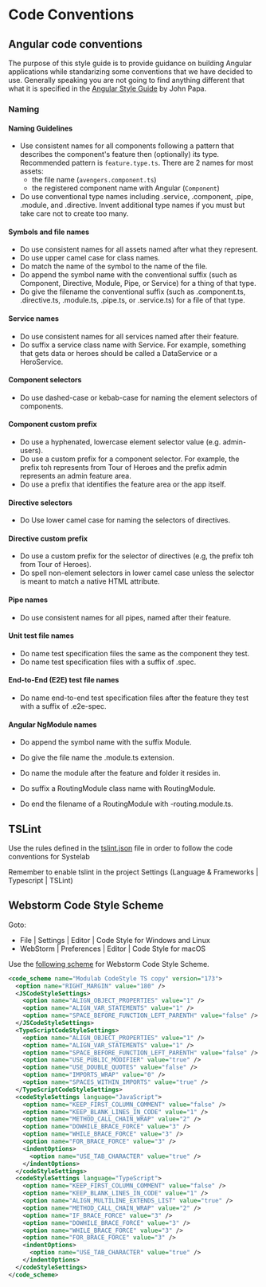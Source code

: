 # Code Conventions

## Angular code conventions

The purpose of this style guide is to provide guidance on building Angular applications while standarizing some conventions that we have decided to use. Generally speaking you are not going to find anything different that what it is specified in the [Angular Style Guide](https://angular.io/guide/styleguide) by John Papa.

### Naming

#### Naming Guidelines

  - Use consistent names for all components following a pattern that describes the component's feature then (optionally) its type. Recommended pattern is `feature.type.ts`. There are 2 names for most assets:
    * the file name (`avengers.component.ts`)
    * the registered component name with Angular (`Component`)
  - Do use conventional type names including .service, .component, .pipe, .module, and .directive. Invent additional type names if you must but take care not to create too many.
  
#### Symbols and file names
  - Do use consistent names for all assets named after what they represent.
  - Do use upper camel case for class names.
  - Do match the name of the symbol to the name of the file.
  - Do append the symbol name with the conventional suffix (such as Component, Directive, Module, Pipe, or Service) for a thing of that type.
  - Do give the filename the conventional suffix (such as .component.ts, .directive.ts, .module.ts, .pipe.ts, or .service.ts) for a file of that type.

#### Service names
  - Do use consistent names for all services named after their feature.
  - Do suffix a service class name with Service. For example, something that gets data or heroes should be called a DataService or a HeroService.

#### Component selectors
  - Do use dashed-case or kebab-case for naming the element selectors of components.

#### Component custom prefix
  - Do use a hyphenated, lowercase element selector value (e.g. admin-users).
  - Do use a custom prefix for a component selector. For example, the prefix toh represents from Tour of Heroes and the prefix admin represents an admin feature area.
  - Do use a prefix that identifies the feature area or the app itself.

#### Directive selectors
  - Do Use lower camel case for naming the selectors of directives.

#### Directive custom prefix
  - Do use a custom prefix for the selector of directives (e.g, the prefix toh from Tour of Heroes).
  - Do spell non-element selectors in lower camel case unless the selector is meant to match a native HTML attribute.

#### Pipe names
  - Do use consistent names for all pipes, named after their feature.

#### Unit test file names
  - Do name test specification files the same as the component they test.
  - Do name test specification files with a suffix of .spec.
  
#### End-to-End (E2E) test file names
  - Do name end-to-end test specification files after the feature they test with a suffix of .e2e-spec.

#### Angular NgModule names
  - Do append the symbol name with the suffix Module.
  - Do give the file name the .module.ts extension.
  - Do name the module after the feature and folder it resides in.

  - Do suffix a RoutingModule class name with RoutingModule.
  - Do end the filename of a RoutingModule with -routing.module.ts.
  

## TSLint

Use the rules defined in the [tslint.json](tslint.json) file in order to follow the code conventions for Systelab

Remember to enable tslint in the project Settings (Language & Frameworks | Typescript | TSLint)

## Webstorm Code Style Scheme

Goto:

- File | Settings | Editor | Code Style for Windows and Linux
- WebStorm | Preferences | Editor | Code Style for macOS

Use the [following scheme](webstorm_ts_code_style.xml) for Webstorm Code Style Scheme.

```xml
<code_scheme name="Modulab CodeStyle TS copy" version="173">
  <option name="RIGHT_MARGIN" value="180" />
  <JSCodeStyleSettings>
    <option name="ALIGN_OBJECT_PROPERTIES" value="1" />
    <option name="ALIGN_VAR_STATEMENTS" value="1" />
    <option name="SPACE_BEFORE_FUNCTION_LEFT_PARENTH" value="false" />
  </JSCodeStyleSettings>
  <TypeScriptCodeStyleSettings>
    <option name="ALIGN_OBJECT_PROPERTIES" value="1" />
    <option name="ALIGN_VAR_STATEMENTS" value="1" />
    <option name="SPACE_BEFORE_FUNCTION_LEFT_PARENTH" value="false" />
    <option name="USE_PUBLIC_MODIFIER" value="true" />
    <option name="USE_DOUBLE_QUOTES" value="false" />
    <option name="IMPORTS_WRAP" value="0" />
    <option name="SPACES_WITHIN_IMPORTS" value="true" />
  </TypeScriptCodeStyleSettings>
  <codeStyleSettings language="JavaScript">
    <option name="KEEP_FIRST_COLUMN_COMMENT" value="false" />
    <option name="KEEP_BLANK_LINES_IN_CODE" value="1" />
    <option name="METHOD_CALL_CHAIN_WRAP" value="2" />
    <option name="DOWHILE_BRACE_FORCE" value="3" />
    <option name="WHILE_BRACE_FORCE" value="3" />
    <option name="FOR_BRACE_FORCE" value="3" />
    <indentOptions>
      <option name="USE_TAB_CHARACTER" value="true" />
    </indentOptions>
  </codeStyleSettings>
  <codeStyleSettings language="TypeScript">
    <option name="KEEP_FIRST_COLUMN_COMMENT" value="false" />
    <option name="KEEP_BLANK_LINES_IN_CODE" value="1" />
    <option name="ALIGN_MULTILINE_EXTENDS_LIST" value="true" />
    <option name="METHOD_CALL_CHAIN_WRAP" value="2" />
    <option name="IF_BRACE_FORCE" value="3" />
    <option name="DOWHILE_BRACE_FORCE" value="3" />
    <option name="WHILE_BRACE_FORCE" value="3" />
    <option name="FOR_BRACE_FORCE" value="3" />
    <indentOptions>
      <option name="USE_TAB_CHARACTER" value="true" />
    </indentOptions>
  </codeStyleSettings>
</code_scheme>

```
